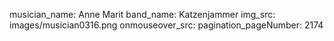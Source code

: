 musician_name: Anne Marit
band_name: Katzenjammer
img_src: images/musician0316.png
onmouseover_src: 
pagination_pageNumber: 2174